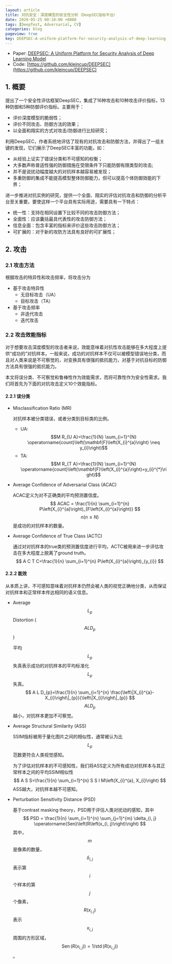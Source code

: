 ```yaml
---
layout: article
title: 对抗安全：深度模型的安全性分析（DeepSEC指标平台）
date: 2020-05-25 00:10:00 +0800
tags: [DeepTest, Adversarial, CV]
categories: blog
pageview: true
key: DEEPSEC-A-uniform-platform-for-security-analysis-of-deep-learning-model
---
```


- Paper: [DEEPSEC: A Uniform Platform for Security Analysis of Deep Learning Model](https://nesa.zju.edu.cn/download/DEEPSEC%20A%20Uniform%20Platform%20for%20Security%20Analysis%20of%20Deep%20Learning%20Model.pdf)
- Code: [https://github.com/kleincup/DEEPSEC](https://github.com/kleincup/DEEPSEC)



## 1. 概要

提出了一个安全性评估框架DeepSEC，集成了16种攻击和10种攻击评价指标，13种防御和5种防御评价指标。主要用于：

- 评价深度模型的脆弱性；
- 评价不同攻击、防御方法的效果；
- 以全面和翔实的方式对攻击/防御进行比较研究；

利用DeepSEC，作者系统地评估了现有的对抗攻击和防御方法，并得出了一组关键的发现，它们展示了DeepSEC丰富的功能，如：

- 从经验上证实了错误分类和不可感知的权衡；
- 大多数声称普适性强的防御措施在受限条件下只能防御有限类型的攻击;
- 并不是说扰动幅度越大的对抗样本越容易被发现；
- 多重防御的集成不能提高模型整体防御能力，但可以提高个体防御效能的下界；

进一步推进对抗实例的研究，提供一个全面、翔实的评估对抗攻击和防御的分析平台至关重要。要使这样一个平台具有实际用途，需要具有一下特点：

- 统一性：支持在相同设置下比较不同的攻击防御方法；
- 全面性：应该囊括最具代表性的攻击防御方法；
- 信息全面：包含丰富的指标来评价这些攻击防御方法；
- 可扩展的：对于新的攻防方法具有良好的可扩展性；



## 2. 攻击

### 2.1 攻击方法

根据攻击的特异性和攻击频率，将攻击分为

- 基于攻击特异性
  - 无目标攻击（UA）
  - 目标攻击（TA）
- 基于攻击频率
  - 非迭代攻击
  - 迭代攻击



### 2.2 攻击效能指标

对于想要攻击深度模型的攻击者来说，效能意味着对抗性攻击能够在多大程度上提供“成功的”对抗样本。一般来说，成功的对抗样本不仅可以被模型错误地分类，而且对人类来说是不可察觉的，对变换具有很强的抵抗能力，对基于对抗目标的防御方法具有很强的抵抗能力。

本文将误分类、不可察觉和鲁棒性作为效能需求，而将可靠性作为安全性需求。我们将首先为下面的对抗攻击定义10个效能指标。

#### 2.2.1 误分类

- Misclassification Ratio (MR)

  对抗样本被分类错误，或者分类到目标类的比例。

  - UA:	$$M R_{U A}=\frac{1}{N} \sum_{i=1}^{N} \operatorname{count}\left(\mathbf{F}\left(X_{i}^{a}\right) \neq y_{i}\right)$$
  - TA:    $$M R_{T A}=\frac{1}{N} \sum_{i=1}^{N} \operatorname{count}\left(\mathbf{F}\left(X_{i}^{a}\right)=y_{i}^{*}\right)$$

- Average Confidence of Adversarial Class (ACAC)

  ACAC定义为对不正确类的平均预测置信度。
  $$
  ACAC = \frac{1}{n} \sum_{i=1}^{n} P\left(X_{i}^{a}\right)_{F\left(X_{i}^{a}\right)}
  $$
  $$n(n \le N)$$是成功的对抗样本的数量。

- Average Confidence of True Class (ACTC)

  通过对对抗样本的true类的预测置信度进行平均，ACTC被用来进一步评估攻击在多大程度上脱离了ground truth。
  $$
  A C T C=\frac{1}{n} \sum_{i=1}^{n} P\left(X_{i}^{a}\right)_{y_{i}}
  $$

#### 2.2.2 能效

从本质上讲，不可感知意味着对抗样本仍然会被人类的视觉正确地分类，从而保证对抗样本和正常样本传达相同的语义信息。

- Average $$L_p$$ Distortion ($$ALD_p$$)

  平均$$L_p$$失真表示成功的对抗样本的平均标准化$$L_p$$失真。
  $$
  A L D_{p}=\frac{1}{n} \sum_{i=1}^{n} \frac{\left\|X_{i}^{a}-X_{i}\right\|_{p}}{\left\|X_{i}\right\|_{p}}
  $$
  $$ALD_p$$越小，对抗样本更加不可察觉。

- Average Structural Similarity (ASS)

  SSIM指标被用于量化图片之间的相似性，通常被认为比$$L_p$$范数更符合人类视觉感知。

  为了评估对抗样本的不可感知性，我们将ASS定义为所有成功对抗样本与其正常样本之间的平均SSIM相似性
  $$
  A S S=\frac{1}{n} \sum_{i=1}^{n} S S I M\left(X_{i}^{a}, X_{i}\right)
  $$
  ASS越大，对抗样本越不可感知。

- Perturbation Sensitivity Distance (PSD)

  基于contrast masking theory，PSD用于评估人类对扰动的感知，其中
  $$
  PSD = \frac{1}{n} \sum_{i=1}^{n} \sum_{j=1}^{m} \delta_{i, j} \operatorname{Sen}\left(R\left(x_{i, j}\right)\right)
  $$
  其中，$$m$$是像素的数量，$$\delta_{i, j}$$表示第$$i$$个样本的第$$j$$个像素，$$R\left(x_{i, j}\right)$$表示$$x_{i,j}$$周围的方形区域，$$\operatorname{Sen}\left(R\left(x_{i, j}\right)\right)=1 / \operatorname{std}\left(R\left(x_{i, j}\right)\right)$$。

